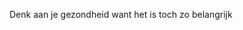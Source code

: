 <!--
title: Gezondheid
date: 2025-06-17T14:34:29.824Z
image: /images/uploads/vikfitlogo-modified.png
-->

Denk aan je gezondheid want het is toch zo belangrijk